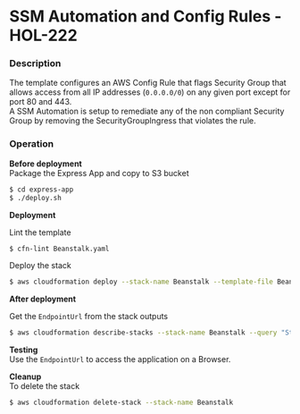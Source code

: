 # SSM Automation and Config Rules - HOL-222

### Description

The template configures an AWS Config Rule that flags Security Group that allows access from all IP addresses (`0.0.0.0/0`) on any given port except for port 80 and 443.  
A SSM Automation is setup to remediate any of the non compliant Security Group by removing the SecurityGroupIngress that violates the rule.

### Operation

**Before deployment**  
Package the Express App and copy to S3 bucket

```bash
$ cd express-app
$ ./deploy.sh
```

**Deployment**

Lint the template

```bash
$ cfn-lint Beanstalk.yaml
```

Deploy the stack

```bash
$ aws cloudformation deploy --stack-name Beanstalk --template-file Beanstalk.yaml --capabilities CAPABILITY_NAMED_IAM --parameter-overrides file://private-parameters.json
```

**After deployment**

Get the `EndpointUrl` from the stack outputs

```bash
$ aws cloudformation describe-stacks --stack-name Beanstalk --query "Stacks[0].Outputs" --no-cli-pager
```

**Testing**  
Use the `EndpointUrl` to access the application on a Browser.

**Cleanup**  
To delete the stack

```bash
$ aws cloudformation delete-stack --stack-name Beanstalk
```
